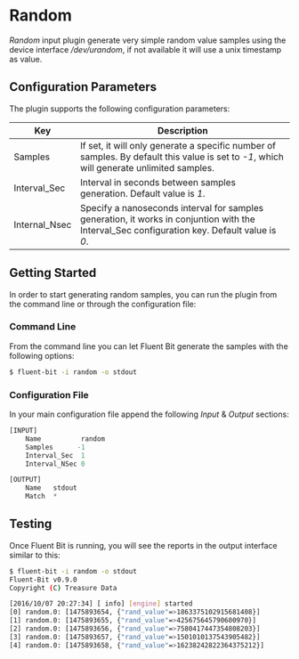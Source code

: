 # Random

_Random_ input plugin generate very simple random value samples using the device interface _/dev/urandom_, if not available it will use a unix timestamp as value.

## Configuration Parameters

The plugin supports the following configuration parameters:

| Key          | Description       |
| -------------|-------------------|
| Samples      | If set, it will only generate a specific number of samples. By default this value is set to _-1_, which will generate unlimited samples. |
| Interval\_Sec| Interval in seconds between samples generation. Default value is _1_. |
| Internal\_Nsec| Specify a nanoseconds interval for samples generation, it works in conjuntion with the Interval\_Sec configuration key. Default value is _0_.|

## Getting Started

In order to start generating random samples, you can run the plugin from the command line or through the configuration file:

### Command Line

From the command line you can let Fluent Bit generate the samples with the following options:

```bash
$ fluent-bit -i random -o stdout
```

### Configuration File

In your main configuration file append the following _Input_ & _Output_ sections:

```python
[INPUT]
    Name          random
    Samples      -1
    Interval_Sec  1
    Interval_NSec 0

[OUTPUT]
    Name   stdout
    Match  *
```

## Testing

Once Fluent Bit is running, you will see the reports in the output interface similar to this:

```bash
$ fluent-bit -i random -o stdout
Fluent-Bit v0.9.0
Copyright (C) Treasure Data

[2016/10/07 20:27:34] [ info] [engine] started
[0] random.0: [1475893654, {"rand_value"=>1863375102915681408}]
[1] random.0: [1475893655, {"rand_value"=>425675645790600970}]
[2] random.0: [1475893656, {"rand_value"=>7580417447354808203}]
[3] random.0: [1475893657, {"rand_value"=>1501010137543905482}]
[4] random.0: [1475893658, {"rand_value"=>16238242822364375212}]
```
